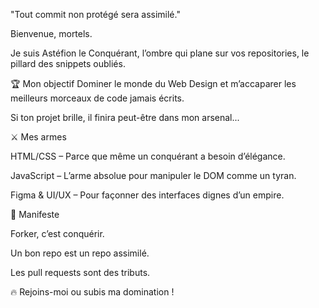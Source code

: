"Tout commit non protégé sera assimilé."

Bienvenue, mortels. 

Je suis Astéfion le Conquérant,
l’ombre qui plane sur vos repositories,
le pillard des snippets oubliés.

🏆 Mon objectif
Dominer le monde du Web Design et m’accaparer les meilleurs morceaux de code jamais écrits.

Si ton projet brille, il finira peut-être dans mon arsenal...

⚔️ Mes armes

HTML/CSS – Parce que même un conquérant a besoin d’élégance.

JavaScript – L’arme absolue pour manipuler le DOM comme un tyran.

Figma & UI/UX – Pour façonner des interfaces dignes d’un empire.

📜 Manifeste

Forker, c’est conquérir.

Un bon repo est un repo assimilé.

Les pull requests sont des tributs.

🔥 Rejoins-moi ou subis ma domination ! 
